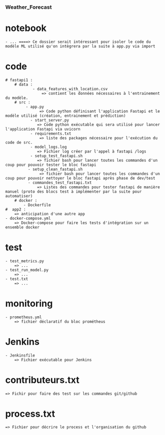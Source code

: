 ### Weather_Forecast

# notebook
    - ... ====> Ce dossier serait intéressant pour isoler le code du modèle ML utilisé qu'on intègrera par la suite à app.py via import

# code
    # fastapi1 :
        # data :
                - data_features_with_location.csv
                    => contient les données nécessaires à l'entrainement du modèle.
        # src :  
             - app.py 
                   => Code python définisant l'application Fastapi et le modèle utilisé (création, entrainement et prédiction)
               - start_server.py
                  => Code python exécutable qui sera utilisé pour lancer l'application Fastapi via uvicorn
               - requirements.txt
                   => liste des packages nécessaire pour l'exécution du code de src.
               - model_logs.log
                  => Fichier log créer par l'appel à fastapi /logs
               - setup_test_fastapi.sh
                  => fichier bash pour lancer toutes les commandes d'un coup pour pouvoir tester le bloc fastapi
              - setup_clean_fastapi.sh
                   => fichier bash pour lancer toutes les commandes d'un coup pour pouvoir nettoyer le bloc fastapi après phase de dev/test
              - commandes_test_fastapi.txt
                  => Listes des commandes pour tester fastapi de manière manuel (proto des blocs test à implémenter par la suite pour automatiser)
        # docker :
            - Dockerfile
    #  app2 :
        => anticipation d'une autre app
    - docker-compose.yml
        => Docker-compose pour faire les tests d'intégration sur un ensemble docker

# test
    - test_metrics.py
        => ...
    - test_run_model.py
        => ...
    - test.txt
        => ...

# monitoring
    - prometheus.yml
        => fichier déclaratif du bloc prométheus

# Jenkins
    - Jenkinsfile
        => Fichier exécutable pour Jenkins
        
# contributeurs.txt
    => Fichir pour faire des test sur les commandes git/github

# process.txt
    => Fichier pour décrire le process et l'organisation du github